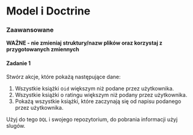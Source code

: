 #  Model i Doctrine
### Zaawansowane

**WAŻNE -  nie zmieniaj struktury/nazw plików oraz korzystaj z przygotowanych zmiennych**

#### Zadanie 1

Stwórz akcje, które pokażą następujące dane:
1. Wszystkie książki o`id` większym niż podane przez użytkownika.
2. Wszystkie książki o ratingu większym niż podany przez użytkownika.
3. Pokażą wszystkie książki, które zaczynają się od napisu podanego przez użytkownika.

Użyj do tego `DQL` i swojego repozytorium, do pobrania informacji użyj slugów.
